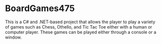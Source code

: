 # BoardGames475
This is a C# and .NET-based project that allows the player to play a variety of games such as Chess, Othello, and Tic Tac Toe either with a human or computer player. These games can be played either through a console or a window.
